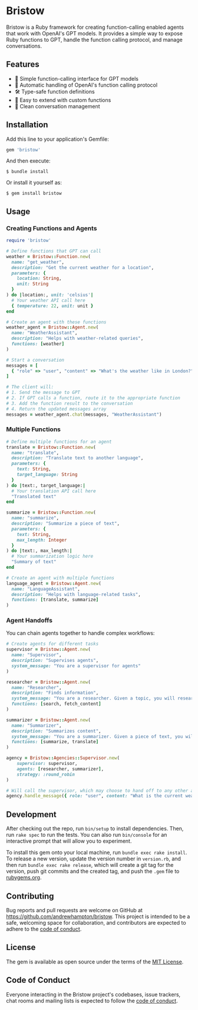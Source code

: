 # Bristow

Bristow is a Ruby framework for creating function-calling enabled agents that work with OpenAI's GPT models. It provides a simple way to expose Ruby functions to GPT, handle the function calling protocol, and manage conversations.

## Features

- 🤖 Simple function-calling interface for GPT models
- 🔄 Automatic handling of OpenAI's function calling protocol
- 🛠 Type-safe function definitions
- 🔌 Easy to extend with custom functions
- 📝 Clean conversation management

## Installation

Add this line to your application's Gemfile:

```ruby
gem 'bristow'
```

And then execute:

    $ bundle install

Or install it yourself as:

    $ gem install bristow

## Usage

### Creating Functions and Agents

```ruby
require 'bristow'

# Define functions that GPT can call
weather = Bristow::Function.new(
  name: "get_weather",
  description: "Get the current weather for a location",
  parameters: {
    location: String,
    unit: String
  }
) do |location:, unit: 'celsius'|
  # Your weather API call here
  { temperature: 22, unit: unit }
end

# Create an agent with these functions
weather_agent = Bristow::Agent.new(
  name: "WeatherAssistant",
  description: "Helps with weather-related queries",
  functions: [weather]
)

# Start a conversation
messages = [
  { "role" => "user", "content" => "What's the weather like in London?" }
]

# The client will:
# 1. Send the message to GPT
# 2. If GPT calls a function, route it to the appropriate function
# 3. Add the function result to the conversation
# 4. Return the updated messages array
messages = weather_agent.chat(messages, "WeatherAssistant")
```

### Multiple Functions

```ruby
# Define multiple functions for an agent
translate = Bristow::Function.new(
  name: "translate",
  description: "Translate text to another language",
  parameters: {
    text: String,
    target_language: String
  }
) do |text:, target_language:|
  # Your translation API call here
  "Translated text"
end

summarize = Bristow::Function.new(
  name: "summarize",
  description: "Summarize a piece of text",
  parameters: {
    text: String,
    max_length: Integer
  }
) do |text:, max_length:|
  # Your summarization logic here
  "Summary of text"
end

# Create an agent with multiple functions
language_agent = Bristow::Agent.new(
  name: "LanguageAssistant",
  description: "Helps with language-related tasks",
  functions: [translate, summarize]
)
```

### Agent Handoffs

You can chain agents together to handle complex workflows:

```ruby
# Create agents for different tasks
supervisor = Bristow::Agent.new(
  name: "Supervisor",
  description: "Supervises agents",
  system_message: "You are a supervisor for agents"
)

researcher = Bristow::Agent.new(
  name: "Researcher",
  description: "Finds information",
  system_message: "You are a researcher. Given a topic, you will research it.",
  functions: [search, fetch_content]
)

summarizer = Bristow::Agent.new(
  name: "Summarizer",
  description: "Summarizes content",
  system_message: "You are a summarizer. Given a piece of text, you will summarize it.",
  functions: [summarize, translate]
)

agency = Bristow::Agencies::Supervisor.new(
    supervisor: supervisor,
    agents: [researcher, summarizer],
    strategy: :round_robin
)

# Will call the supervisor, which may choose to hand off to any other agent repeatedly until the task is completed.
agency.handle_message({ role: "user", content: "What is the current weather in London? Please provide the answer in Spanish." }) 

```

## Development

After checking out the repo, run `bin/setup` to install dependencies. Then, run `rake spec` to run the tests. You can also run `bin/console` for an interactive prompt that will allow you to experiment.

To install this gem onto your local machine, run `bundle exec rake install`. To release a new version, update the version number in `version.rb`, and then run `bundle exec rake release`, which will create a git tag for the version, push git commits and the created tag, and push the `.gem` file to [rubygems.org](https://rubygems.org).

## Contributing

Bug reports and pull requests are welcome on GitHub at https://github.com/andrewhampton/bristow. This project is intended to be a safe, welcoming space for collaboration, and contributors are expected to adhere to the [code of conduct](https://github.com/andrewhampton/bristow/blob/main/CODE_OF_CONDUCT.md).

## License

The gem is available as open source under the terms of the [MIT License](https://opensource.org/licenses/MIT).

## Code of Conduct

Everyone interacting in the Bristow project's codebases, issue trackers, chat rooms and mailing lists is expected to follow the [code of conduct](https://github.com/andrewhampton/bristow/blob/main/CODE_OF_CONDUCT.md).
